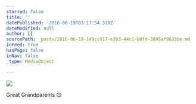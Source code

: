 ```yaml
---
starred: false
title: ''
datePublished: '2016-06-19T03:17:54.328Z'
dateModified: null
author: []
sourcePath: _posts/2016-06-19-149cc917-e3b3-44c1-b8fd-3895af9633be.md
inFeed: true
hasPage: false
inNav: false
_type: MediaObject

---
```

![](https://the-grid-user-content.s3-us-west-2.amazonaws.com/e0f422f4-276b-4956-9054-d736050bd617.jpg)

Great Grandparents 😊